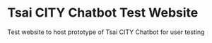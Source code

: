 # Tsai CITY Chatbot Test Website

Test website to host prototype of Tsai CITY Chatbot for user testing

